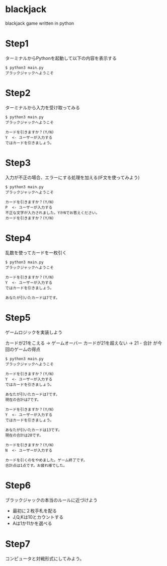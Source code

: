 # blackjack
blackjack game written in python

# Step1

ターミナルからPythonを起動して以下の内容を表示する

```terminal
$ python3 main.py
ブラックジャックへようこそ
```

# Step2

ターミナルから入力を受け取ってみる

```terminal
$ python3 main.py
ブラックジャックへようこそ

カードを引きますか？(Y/N)
Y  <- ユーザーが入力する
ではカードを引きましょう。
```


# Step3

入力が不正の場合、エラーにする処理を加える(IF文を使ってみよう)

```terminal
$ python3 main.py
ブラックジャックへようこそ

カードを引きますか？(Y/N)
P  <- ユーザーが入力する
不正な文字が入力されました。YかNでお答えください。
カードを引きますか？(Y/N)
```

# Step4

乱数を使ってカードを一枚引く

```terminal
$ python3 main.py
ブラックジャックへようこそ

カードを引きますか？(Y/N)
Y  <- ユーザーが入力する
ではカードを引きましょう。

あなたが引いたカードは7です。
```

# Step5

ゲームロジックを実装しよう

カードが21をこえる -> ゲームオーバー
カードが21を超えない -> 21 - 合計 が今回のゲームの得点

```terminal
$ python3 main.py
ブラックジャックへようこそ

カードを引きますか？(Y/N)
Y  <- ユーザーが入力する
ではカードを引きましょう。

あなたが引いたカードは7です。
現在の合計は7です。

カードを引きますか？(Y/N)
Y  <- ユーザーが入力する
ではカードを引きましょう。

あなたが引いたカードは13です。
現在の合計は20です。

カードを引きますか？(Y/N)
N  <- ユーザーが入力する

カードを引くのをやめました。ゲーム終了です。
合計点は1点です。お疲れ様でした。
```

# Step6

ブラックジャックの本当のルールに近づけよう

- 最初に２枚手札を配る
- J,Q,Kは10とカウントする
- Aは1か11かを選べる

# Step7

コンピュータと対戦形式にしてみよう。